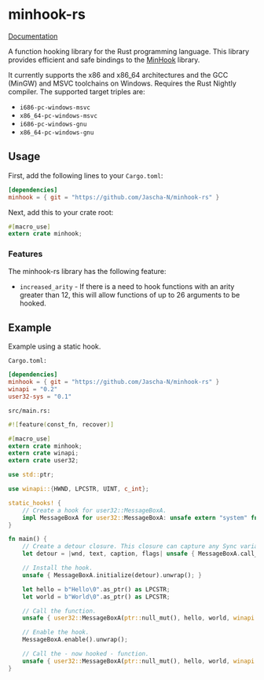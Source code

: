 # minhook-rs

[Documentation](http://jascha-n.github.io/minhook-rs)

A function hooking library for the Rust programming language. This library provides efficient and safe bindings to the
[MinHook](https://github.com/TsudaKageyu/minhook) library.

It currently supports the x86 and x86_64 architectures and the GCC (MinGW) and MSVC toolchains on Windows. Requires the Rust Nightly compiler.
The supported target triples are:
- `i686-pc-windows-msvc`
- `x86_64-pc-windows-msvc`
- `i686-pc-windows-gnu`
- `x86_64-pc-windows-gnu`

## Usage
First, add the following lines to your `Cargo.toml`:

```toml
[dependencies]
minhook = { git = "https://github.com/Jascha-N/minhook-rs" }
```

Next, add this to your crate root:

```rust
#[macro_use]
extern crate minhook;
```

### Features
The minhook-rs library has the following feature:
- `increased_arity` - If there is a need to hook functions with an arity greater than 12, this will allow functions of up to 26 arguments to be hooked.

## Example

Example using a static hook.

`Cargo.toml:`

```toml
[dependencies]
minhook = { git = "https://github.com/Jascha-N/minhook-rs" }
winapi = "0.2"
user32-sys = "0.1"
```

`src/main.rs:`

```rust
#![feature(const_fn, recover)]

#[macro_use]
extern crate minhook;
extern crate winapi;
extern crate user32;

use std::ptr;

use winapi::{HWND, LPCSTR, UINT, c_int};

static_hooks! {
    // Create a hook for user32::MessageBoxA.
    impl MessageBoxA for user32::MessageBoxA: unsafe extern "system" fn(HWND, LPCSTR, LPCSTR, UINT) -> c_int;
}

fn main() {
    // Create a detour closure. This closure can capture any Sync variables.
    let detour = |wnd, text, caption, flags| unsafe { MessageBoxA.call_real(wnd, caption, text, flags) };

	// Install the hook.
    unsafe { MessageBoxA.initialize(detour).unwrap(); }

    let hello = b"Hello\0".as_ptr() as LPCSTR;
    let world = b"World\0".as_ptr() as LPCSTR;

    // Call the function.
    unsafe { user32::MessageBoxA(ptr::null_mut(), hello, world, winapi::MB_OK); }

    // Enable the hook.
    MessageBoxA.enable().unwrap();

    // Call the - now hooked - function.
    unsafe { user32::MessageBoxA(ptr::null_mut(), hello, world, winapi::MB_OK); }
}
```
